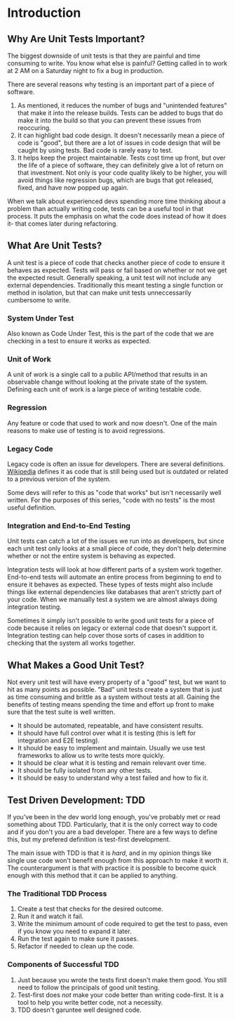 # Introduction

## Why Are Unit Tests Important?

The biggest downside of unit tests is that they are painful and time consuming to write. You know what else is painful? Getting called in to work at 2 AM on a Saturday night to fix a bug in production.

There are several reasons why testing is an important part of a piece of software.

1. As mentioned, it reduces the number of bugs and "unintended features" that make it into the release builds. Tests can be added to bugs that do make it into the build so that you can prevent these issues from reoccuring.
2. It can highlight bad code design. It doesn't necessarily mean a piece of code is "good", but there are a lot of issues in code design that will be caught by using tests. Bad code is rarely easy to test.
3. It helps keep the project maintainable. Tests cost time up front, but over the life of a piece of software, they can definitely give a lot of return on that investment. Not only is your code quality likely to be higher, you will avoid things like regression bugs, which are bugs that got released, fixed, and have now popped up again.

When we talk about experienced devs spending more time thinking about a problem than actually writing code, tests can be a useful tool in that process. It puts the emphasis on what the code does instead of how it does it- that comes later during refactoring.

## What Are Unit Tests?

A unit test is a piece of code that checks another piece of code to ensure it behaves as expected. Tests will pass or fail based on whether or not we get the expected result. Generally speaking, a unit test will not include any external dependencies. Traditionally this meant testing a single function or method in isolation, but that can make unit tests unneccessarily cumbersome to write.

### System Under Test

Also known as Code Under Test, this is the part of the code that we are checking in a test to ensure it works as expected.

### Unit of Work

A unit of work is a single call to a public API/method that results in an observable change without looking at the private state of the system. Defining each unit of work is a large piece of writing testable code.

### Regression

Any feature or code that used to work and now doesn't. One of the main reasons to make use of testing is to avoid regressions.

### Legacy Code

Legacy code is often an issue for developers. There are several definitions. [Wikipedia](https://en.wikipedia.org/wiki/Legacy_system#:~:text=Legacy%20code%20is%20old%20computer,obsolete%20or%20supporting%20something%20obsolete.) defines it as code that is still being used but is outdated or related to a previous version of the system.

Some devs will refer to this as "code that works" but isn't necessarily well written. For the purposes of this series, "code with no tests" is the most useful definition.

### Integration and End-to-End Testing

Unit tests can catch a lot of the issues we run into as developers, but since each unit test only looks at a small piece of code, they don't help determine whether or not the entire system is behaving as expected.

Integration tests will look at how different parts of a system work together. End-to-end tests will automate an entire process from beginning to end to ensure it behaves as expected. These types of tests might also include things like external dependencies like databases that aren't strictly part of your code. When we manually test a system we are almost always doing integration testing.

Sometimes it simply isn't possible to write good unit tests for a piece of code because it relies on legacy or external code that doesn't support it. Integration testing can help cover those sorts of cases in addition to checking that the system all works together.

## What Makes a Good Unit Test?

Not every unit test will have every property of a "good" test, but we want to hit as many points as possible. "Bad" unit tests create a system that is just as time consuming and brittle as a system without tests at all. Gaining the benefits of testing means spending the time and effort up front to make sure that the test suite is well written.

- It should be automated, repeatable, and have consistent results.
- It should have full control over what it is testing (this is left for integration and E2E testing).
- It should be easy to implement and maintain. Usually we use test frameworks to allow us to write tests more quickly.
- It should be clear what it is testing and remain relevant over time.
- It should be fully isolated from any other tests.
- It should be easy to understand why a test failed and how to fix it.

## Test Driven Development: TDD

If you've been in the dev world long enough, you've probably met or read something about TDD. Particularly, that it is the only correct way to code and if you don't you are a bad developer. There are a few ways to define this, but my prefered definition is test-first development.

The main issue with TDD is that it is *hard*, and in my opinion things like single use code won't benefit enough from this approach to make it worth it. The counterargument is that with practice it is possible to become quick enough with this method that it can be applied to anything.

### The Traditional TDD Process

1. Create a test that checks for the desired outcome.
2. Run it and watch it fail.
3. Write the minimum amount of code required to get the test to pass, even if you know you need to expand it later.
4. Run the test again to make sure it passes.
5. Refactor if needed to clean up the code.

### Components of Successful TDD

1. Just because you wrote the tests first doesn't make them good. You still need to follow the principals of good unit testing.
2. Test-first does *not* make your code better than writing code-first. It is a tool to help you write better code, not a necessity.
3. TDD doesn't garuntee well designed code.
